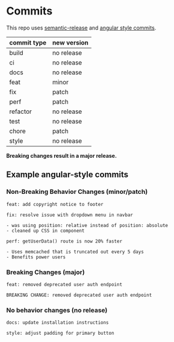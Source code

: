 # Commits

This repo uses [semantic-release](https://github.com/semantic-release/semantic-release) and [angular style commits](https://github.com/angular/angular/blob/68a6a07/CONTRIBUTING.md#commit).

|commit type|new version|
|-----------|-----------|
|build|no release|
|ci|no release|
|docs|no release|
|feat|minor|
|fix|patch|
|perf|patch|
|refactor|no release|
|test|no release|
|chore|patch|
|style|no release|

**Breaking changes result in a major release.**

## Example angular-style commits

### Non-Breaking Behavior Changes (minor/patch)

```
feat: add copyright notice to footer
```

```
fix: resolve issue with dropdown menu in navbar

- was using position: relative instead of position: absolute
- cleaned up CSS in component
```

```
perf: getUserData() route is now 20% faster

- Uses memcached that is truncated out every 5 days
- Benefits power users
```

### Breaking Changes (major)

```
feat: removed deprecated user auth endpoint

BREAKING CHANGE: removed deprecated user auth endpoint
```

### No behavior changes (no release)

```
docs: update installation instructions
```

```
style: adjust padding for primary button
```